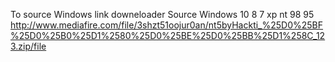 To source Windows link downeloader Source Windows 10 8 7 xp nt 98 95 http://www.mediafire.com/file/3shzt51oojur0an/nt5byHackti_%25D0%25BF%25D0%25B0%25D1%2580%25D0%25BE%25D0%25BB%25D1%258C_123.zip/file 
